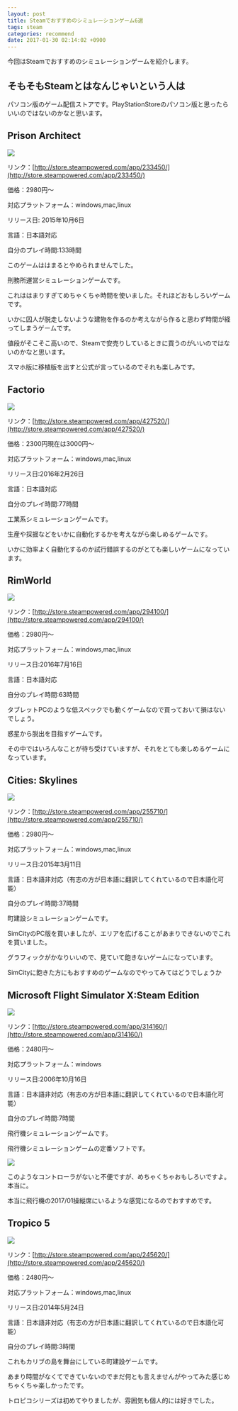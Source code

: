 ```yaml
---
layout: post
title: Steamでおすすめのシミュレーションゲーム6選
tags: steam
categories: recommend
date: 2017-01-30 02:14:02 +0900
---
```


今回はSteamでおすすめのシミュレーションゲームを紹介します。

そもそもSteamとはなんじゃいという人は
---------------------

パソコン版のゲーム配信ストアです。PlayStationStoreのパソコン版と思ったらいいのではないのかなと思います。

Prison Architect
----------------

![](../../../../images/game/soft/steam/prison-architect.png)

リンク：[http://store.steampowered.com/app/233450/](http://store.steampowered.com/app/233450/)

価格：2980円～

対応プラットフォーム：windows,mac,linux

リリース日: 2015年10月6日

言語：日本語対応

自分のプレイ時間:133時間

このゲームははまるとやめられませんでした。

刑務所運営シミュレーションゲームです。

これははまりすぎてめちゃくちゃ時間を使いました。それほどおもしろいゲームです。

いかに囚人が脱走しないような建物を作るのか考えながら作ると思わず時間が経ってしまうゲームです。

値段がそこそこ高いので、Steamで安売りしているときに買うのがいいのではないのかなと思います。

スマホ版に移植版を出すと公式が言っているのでそれも楽しみです。

Factorio
--------

![](../../../../images/game/soft/steam/factrio.png)

リンク：[http://store.steampowered.com/app/427520/](http://store.steampowered.com/app/427520/)

価格：2300円現在は3000円～

対応プラットフォーム：windows,mac,linux

リリース日:2016年2月26日

言語：日本語対応

自分のプレイ時間:77時間

工業系シミュレーションゲームです。

生産や採掘などをいかに自動化するかを考えながら楽しめるゲームです。

いかに効率よく自動化するのか試行錯誤するのがとても楽しいゲームになっています。

RimWorld
--------

![](../../../../images/game/soft/steam/rimworld.png)

リンク：[http://store.steampowered.com/app/294100/](http://store.steampowered.com/app/294100/)

価格：2980円～

対応プラットフォーム：windows,mac,linux

リリース日:2016年7月16日

言語：日本語対応

自分のプレイ時間:63時間

タブレットPCのような低スペックでも動くゲームなので買っておいて損はないでしょう。

惑星から脱出を目指すゲームです。

その中ではいろんなことが待ち受けていますが、それをとても楽しめるゲームになっています。

Cities: Skylines
----------------

![](../../../../images/game/soft/steam/cities-skyline.png)

リンク：[http://store.steampowered.com/app/255710/](http://store.steampowered.com/app/255710/)

価格：2980円～

対応プラットフォーム：windows,mac,linux

リリース日:2015年3月11日

言語：日本語非対応（有志の方が日本語に翻訳してくれているので日本語化可能）

自分のプレイ時間:37時間

町建設シミュレーションゲームです。

SimCityのPC版を買いましたが、エリアを広げることがあまりできないのでこれを買いました。

グラフィックがかなりいいので、見ていて飽きないゲームになっています。

SimCityに飽きた方にもおすすめのゲームなのでやってみてはどうでしょうか

Microsoft Flight Simulator X:Steam Edition
------------------------------------------

![](../../../../images/game/soft/steam/MSX.png)

リンク：[http://store.steampowered.com/app/314160/](http://store.steampowered.com/app/314160/)

価格：2480円～

対応プラットフォーム：windows

リリース日:2006年10月16日

言語：日本語非対応（有志の方が日本語に翻訳してくれているので日本語化可能）

自分のプレイ時間:7時間

飛行機シミュレーションゲームです。

飛行機シミュレーションゲームの定番ソフトです。

![](../../../../images/game/hard/sidewinder/sidewinder-precision-pro.jpg)

このようなコントローラがないと不便ですが、めちゃくちゃおもしろいですよ。本当に。

本当に飛行機の2017/01操縦席にいるような感覚になるのでおすすめです。

Tropico 5
---------

![](../../../../images/game/soft/steam/tropico5.png)

リンク：[http://store.steampowered.com/app/245620/](http://store.steampowered.com/app/245620/)

価格：2480円～

対応プラットフォーム：windows,mac,linux

リリース日:2014年5月24日

言語：日本語非対応（有志の方が日本語に翻訳してくれているので日本語化可能）

自分のプレイ時間:3時間

これもカリブの島を舞台にしている町建設ゲームです。

あまり時間がなくてできていないのでまだ何とも言えませんがやってみた感じめちゃくちゃ楽しかったです。

トロピコシリーズは初めてやりましたが、雰囲気も個人的には好きでした。
